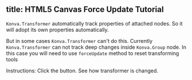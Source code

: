 title: HTML5 Canvas Force Update Tutorial
---

`Konva.Transformer` automatically track properties of attached nodes.
So it will adopt its own properties automatically.

But in some cases `Konva.Transformer` can't do this. Currently `Konva.Transformer` can not track deep changes inside `Konva.Group` node. In this case you will need to use `forceUpdate` method to reset transforming tools

Instructions: Click the button. See how transformer is changed.

<!-- {% iframe /downloads/code/select_and_transform/Force_Update.html %} -->

<!-- {% include_code Transformer Force Update Demo select_and_transform/Force_Update.html %} -->
